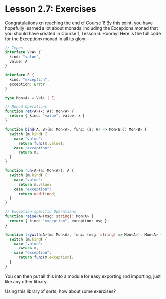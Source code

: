 # Lesson 2.7: Exercises

Congratulations on reaching the end of Course 1! By this point, you have hopefully learned a lot about monads, including the Exceptions monad that you should have created in Course 1, Lesson 6. Hooray! Here is the full code for the Exceptions monad in all its glory:

```typescript
// Types
interface V<A> {
  kind: "value",
  value: A
}

interface E {
  kind: "exception",
  exception: Error
}

type Mon<A> = V<A> | E;

// Monad Operations
function ret<A>(x: A): Mon<A> {
  return { kind: "value", value: x }
}

function bind<A, B>(m: Mon<A>, func: (a: A) => Mon<B>): Mon<B> {
  switch (m.kind) {
    case "value":
      return func(m.value);
    case "exception":
      return m;
  }
}

function run<A>(m: Mon<A>): A {
  switch (m.kind) {
    case "value":
      return m.value;
    case "exception":
      return undefined;
  }
}

// Exception-specific Operations
function raise<A>(msg: string): Mon<A> {
  return { kind: "exception", exception: msg };
}

function trywith<A>(m: Mon<A>, func: (msg: string) => Mon<A>): Mon<A> {
  switch (m.kind) {
    case "value":
      return m;
    case "exception":
      return func(m.exception);
  }
}

```

You can then put all this into a module for easy exporting and importing, just like any other library.

Using this library of sorts, how about some exercises?